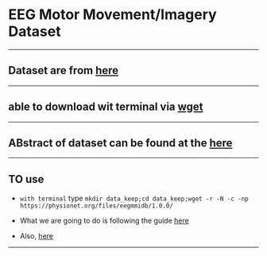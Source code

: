 # EEG Motor Movement/Imagery Dataset

------------------------------------------
## Dataset are from [here](https://physionet.org/content/eegmmidb/1.0.0/)

-------------------------------------------

## able to download wit terminal via [wget](https://www.gnu.org/software/wget/)


--------------------------------------------


## ABstract of dataset can be found at the [here](https://physionet.org/content/eegmmidb/1.0.0/)


----------------------------------------------

## TO use

- `with terminal` type `mkdir data_keep;cd data_keep;wget -r -N -c -np https://physionet.org/files/eegmmidb/1.0.0/`

- What we are going to do is following the guide [here](https://mne.tools/dev/auto_tutorials/intro/10_overview.html)

- Also, [here](https://github.com/nutapol97/EEG-Motor-Imagery-Classification)
--------------------------------------------------

 